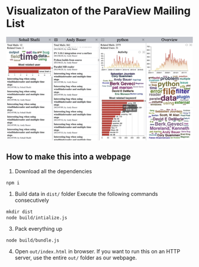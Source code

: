 # Visualizaton of the ParaView Mailing List

![](result.png)

## How to make this into a webpage
1. Download all the dependencies

  ```
  npm i
  ```

1. Build data in `dist/` folder
  Execute the following commands consecutively
  ```
  mkdir dist
  node build/intialize.js
  ```
3. Pack everything up

  ```
  node build/bundle.js
  ```
4. Open `out/index.html` in browser. If you want to run this on an HTTP server, use the entire `out/` folder as our webpage. 

